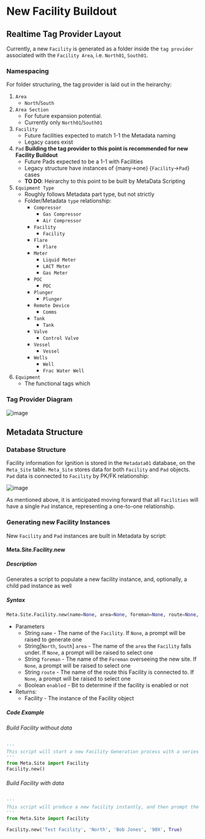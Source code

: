 # New Facility Buildout
## Realtime Tag Provider Layout
Currently, a new `Facility` is generated as a folder inside the `tag provider` associated with the `Facility Area`, i.e. `North01`, `South01`.
### Namespacing
For folder structuring, the tag provider is laid out in the heirarchy:
1) `Area` 
	* `North`/`South`
2)  `Area Section` 
	* For future expansion potential. 
	* Currently only `North01`/`South01`
3) `Facility`  
	* Future facilities expected to match 1-1 the Metadata naming
	* Legacy cases exist
4)  `Pad` **Building the tag provider to this point is recommended for new Facility Buildout**
	* Future Pads expected to be a 1-1 with Facilities
	* Legacy structure have instances of {many->one} {`Facility`->`Pad`} cases
	* **TO DO**: Heirarchy to this point to be built by MetaData Scripting
5) `Equipment Type`
	* Roughly follows Metadata part type, but not strictly
	* Folder/Metadata `type` relationship:
		* `Compressor`
			* `Gas Compressor`
			* `Air Compressor`
		* `Facility`
			* `Facility`
		* `Flare`
			* `Flare`
		* `Meter`
			* `Liquid Meter`
			* `LACT Meter`
			* `Gas Meter`
		* `POC`
			* `POC`
		* `Plunger`
			* `Plunger`
		* `Remote Device`
			* `Comms`
		* `Tank`
			* `Tank`
		* `Valve`
			* `Control Valve`
		* `Vessel`
			* `Vessel`
		* `Wells`
			* `Well`
			* `Frac Water Well`
6) `Equipment`
	* The functional tags which 
### Tag Provider Diagram
![image](https://github.com/user-attachments/assets/a546c9f4-fb2b-4043-93dc-1264d9eb6e2c)

## Metadata Structure
### Database Structure
Facility information for Ignition is stored in the `Metadata01` database, on the `Meta_Site` table. `Meta_Site` stores data for both `Facility` and `Pad` objects. `Pad` data is connected to `Facility` by PK/FK relationship:

![image](https://github.com/user-attachments/assets/11b553a9-7a2d-4cb6-bc8b-2a55cdbb5ce5)

As mentioned above, it is anticipated moving forward that all `Facilities` will have a single `Pad` instance, representing a one-to-one relationship.
### Generating new Facility Instances
New `Facility` and `Pad` instances are built in Metadata by script:
#### Meta.Site.Facility.new
##### Description
Generates a script to populate a new facility instance, and, optionally, a child pad instance as well
##### Syntax
```python
Meta.Site.Facility.new(name=None, area=None, foreman=None, route=None, enabled=None)
```
* Parameters
	* String `name` - The name of the `Facility`. If `None`, a prompt will be raised to generate one
	* String[`North`, `South`] `area` - The name of the `area` the `Facility` falls under. If `None`, a prompt will be raised to select one
	* String `foreman` - The name of the `Foreman` overseeing the new site. If `None`, a prompt will be raised to select one
	* String `route` - The name of the route this Facility is connected to. If `None`, a prompt will be raised to select one
	* Boolean `enabled` - Bit to determine if the facility is enabled or not
* Returns:
	* Facility - The instance of the Facility object
##### Code Example
###### Build Facility without data
```python
'''
This script will start a new Facility Generation process with a series of pop-ups to generate a new facility instance. After completing, you will be prompted whether you want to build a Pad as well, and the Pad will be generated automatically if chosen
'''
from Meta.Site import Facility
Facility.new()

```
###### Build Facility with data
```python
'''
This script will produce a new facility instantly, and then prompt the user whether to build an associated Pad
'''
from Meta.Site import Facility

Facility.new('Test Facility', 'North', 'Bob Jones', '90X', True)

```
